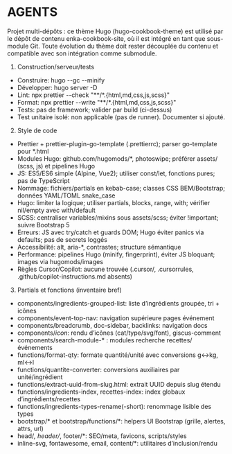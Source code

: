 # AGENTS

Projet multi-dépôts : ce thème Hugo (hugo-cookbook-theme) est utilisé par le dépôt de contenu enka-cookbook-site, où il est intégré en tant que sous-module Git. Toute évolution du thème doit rester découplée du contenu et compatible avec son intégration comme submodule.

1) Construction/serveur/tests
- Construire: hugo --gc --minify
- Développer: hugo server -D
- Lint: npx prettier --check "**/*.{html,md,css,js,scss}"
- Format: npx prettier --write "**/*.{html,md,css,js,scss}"
- Tests: pas de framework; valider par build (ci-dessus)
- Test unitaire isolé: non applicable (pas de runner). Documenter si ajouté.

2) Style de code
- Prettier + prettier-plugin-go-template (.prettierrc); parser go-template pour *.html
- Modules Hugo: github.com/hugomods/*, photoswipe; préférer assets/ (scss, js) et pipelines Hugo
- JS: ES5/ES6 simple (Alpine, Vue2); utiliser const/let, fonctions pures; pas de TypeScript
- Nommage: fichiers/partials en kebab-case; classes CSS BEM/Bootstrap; données YAML/TOML snake_case
- Hugo: limiter la logique; utiliser partials, blocks, range, with; vérifier nil/empty avec with/default
- SCSS: centraliser variables/mixins sous assets/scss; éviter !important; suivre Bootstrap 5
- Erreurs: JS avec try/catch et guards DOM; Hugo éviter panics via defaults; pas de secrets loggés
- Accessibilité: alt, aria-*, contrastes; structure sémantique
- Performance: pipelines Hugo (minify, fingerprint), éviter JS bloquant; images via hugomods/images
- Règles Cursor/Copilot: aucune trouvée (.cursor/, .cursorrules, .github/copilot-instructions.md absents)

3) Partials et fonctions (inventaire bref)
- components/ingredients-grouped-list: liste d’ingrédients groupée, tri + icônes
- components/event-top-nav: navigation supérieure pages événement
- components/breadcrumb, doc-sidebar, backlinks: navigation docs
- components/*icon*: rendu d’icônes (cat/type/svg/font), giscus-comment
- components/search-module-* : modules recherche recettes/événements
- functions/format-qty: formate quantité/unité avec conversions g↔kg, ml↔l
- functions/quantite-converter: conversions auxiliaires par unité/ingrédient
- functions/extract-uuid-from-slug.html: extrait UUID depuis slug étendu
- functions/ingredients-index, recettes-index: index globaux d’ingrédients/recettes
- functions/ingredients-types-rename(-short): renommage lisible des types
- bootstrap/* et bootstrap/functions/*: helpers UI Bootstrap (grille, alertes, attrs, url)
- head/*, header/*, footer/*: SEO/meta, favicons, scripts/styles
- inline-svg, fontawesome, email, content/*: utilitaires d’inclusion/rendu
